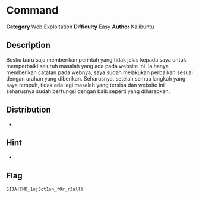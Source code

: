 # Command
**Category** Web Exploitation
**Difficulty** Easy
**Author** Kalibuntu

## Description
Bosku baru saja memberikan perintah yang tidak jelas kepada saya untuk memperbaiki seluruh masalah yang ada pada website ini. Ia hanya memberikan catatan pada webnya, saya sudah melakukan perbaikan sesuai dengan arahan yang diberikan. Seharusnya, setelah semua langkah yang saya tempuh, tidak ada lagi masalah yang tersisa dan website ini seharusnya sudah berfungsi dengan baik seperti yang diharapkan.

## Distribution
-

## Hint
-

## Flag
~~~
SIJA{CMD_1nj3ct1on_f0r_r3all}
~~~
